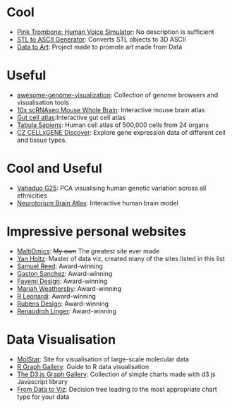 # Cool
- [Pink Trombone: Human Voice Simulator](https://dood.al/pinktrombone/): No description is sufficient
- [STL to ASCII Generator](https://andrewsink.github.io/STL-to-ASCII-Generator/): Converts STL objects to 3D ASCII
- [Data to Art](https://www.data-to-art.com/): Project made to promote art made from Data

# Useful
- [awesome-genome-visualization](https://cmdcolin.github.io/awesome-genome-visualization/?latest=true): Collection of genome browsers and visualisation tools
- [10x scRNAseq Mouse Whole Brain](https://knowledge.brain-map.org/abcatlas): Interactive mouse brain atlas
- [Gut cell atlas](https://www.gutcellatlas.org/spacetime/full/):Interactive gut cell atlas
- [Tabula Sapiens](https://cellxgene.cziscience.com/e/53d208b0-2cfd-4366-9866-c3c6114081bc.cxg/): Human cell atlas of 500,000 cells from 24 organs
- [CZ CELLxGENE Discover](https://cellxgene.cziscience.com/): Explore gene expression data of different cell and tissue types.

# Cool and Useful
- [Vahaduo G25](https://vahaduo.github.io/3d/g25/): PCA visualising human genetic variation across all ethnicities
- [Neurotorium Brain Atlas](https://neurotorium.org/tool/brain-atlas/): Interactive human brain model

# Impressive personal websites 
- [MaltiOmics](https://maltiomics.com/): ~~My own~~ The greatest site ever made
- [Yan Holtz](https://www.yan-holtz.com/): Master of data viz, created many of the sites listed in this list
- [Samuel Reed](https://www.strml.net/): Award-winning
- [Gaston Sanchez](https://www.gastonsanchez.com/): Award-winning
- [Fayemi Design](https://www.fayemi.design/): Award-winning
- [Mariah Weathersby](http://play.mariahweathersby.com/): Award-winning
- [R Leonardi](http://www.rleonardi.com/): Award-winning
- [Rubens Design](https://www.rubens.design/): Award-winning
- [Renaudroh Linger](https://renaudrohlinger.com/): Award-winning

# Data Visualisation
- [MolStar](https://molstar.org/): Site for visualisation of large-scale molecular data
- [R Graph Gallery](https://r-graph-gallery.com/): Guide to R data visualisation
- [The D3.js Graph Gallery](https://d3-graph-gallery.com/): Collection of simple charts made with d3.js Javascript library
- [From Data to Viz](https://www.data-to-viz.com/): Decision tree leading to the most appropriate chart type for your data
